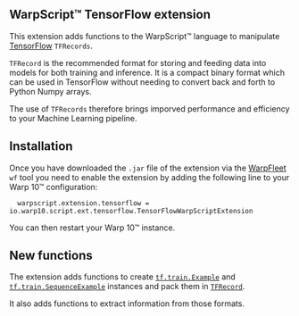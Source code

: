 ## WarpScript™ TensorFlow extension

This extension adds functions to the WarpScript™ language to manipulate [TensorFlow](https://tensorflow.org/) `TFRecords`.

`TFRecord` is the recommended format for storing and feeding data into models for both training and inference. It is a compact binary format which can be used in TensorFlow without needing to convert back and forth to Python Numpy arrays.

The use of `TFRecords` therefore brings imporved performance and efficiency to your Machine Learning pipeline.

## Installation

Once you have downloaded the `.jar` file of the extension via the [WarpFleet](https://warpfleet.senx.io) `wf` tool you need to enable the extension by adding the following line to your Warp 10™ configuration:

```
  warpscript.extension.tensorflow = io.warp10.script.ext.tensorflow.TensorFlowWarpScriptExtension
```

You can then restart your Warp 10™ instance.

## New functions

The extension adds functions to create [`tf.train.Example`](https://www.tensorflow.org/tutorials/load_data/tf_records#tfexample) and [`tf.train.SequenceExample`](https://www.tensorflow.org/api_docs/python/tf/train/SequenceExample) instances and pack them in [`TFRecord`](https://www.tensorflow.org/alpha/tutorials/load_data/tf_records#tfrecords_format_details).

It also adds functions to extract information from those formats.
